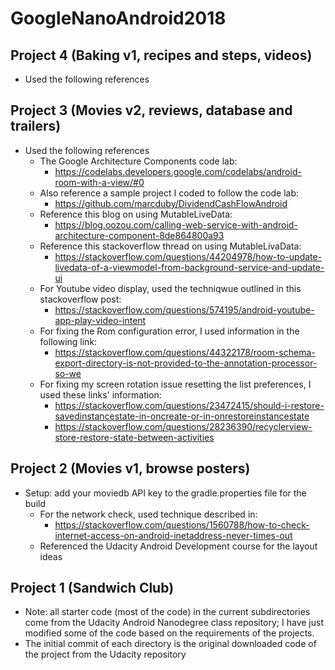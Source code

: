 # GoogleNanoAndroid2018 #


## Project 4 (Baking v1, recipes and steps, videos) ##
* Used the following references

## Project 3 (Movies v2, reviews, database and trailers) ##
* Used the following references
  * The Google Architecture Components code lab:
    * https://codelabs.developers.google.com/codelabs/android-room-with-a-view/#0
  * Also reference a sample project I coded to follow the code lab:
    * https://github.com/marcduby/DividendCashFlowAndroid
  * Reference this blog on using MutableLiveData:
    * https://blog.oozou.com/calling-web-service-with-android-architecture-component-8de864800a93
  * Reference this stackoverflow thread on using MutableLivaData:
    * https://stackoverflow.com/questions/44204978/how-to-update-livedata-of-a-viewmodel-from-background-service-and-update-ui
  * For Youtube video display, used the techniqwue outlined in this stackoverflow post:
    * https://stackoverflow.com/questions/574195/android-youtube-app-play-video-intent
  * For fixing the Rom configuration error, I used information in the following link:
    * https://stackoverflow.com/questions/44322178/room-schema-export-directory-is-not-provided-to-the-annotation-processor-so-we
  * For fixing my screen rotation issue resetting the list preferences, I used these links' information:
    * https://stackoverflow.com/questions/23472415/should-i-restore-savedinstancestate-in-oncreate-or-in-onrestoreinstancestate
    * https://stackoverflow.com/questions/28236390/recyclerview-store-restore-state-between-activities


## Project 2 (Movies v1, browse posters) ##
* Setup: add your moviedb API key to the gradle.properties file for the build
  * For the network check, used technique described in:
    * https://stackoverflow.com/questions/1560788/how-to-check-internet-access-on-android-inetaddress-never-times-out
  * Referenced the Udacity Android Development course for the layout ideas


## Project 1 (Sandwich Club) ##
* Note: all starter code (most of the code) in the current subdirectories come from the Udacity Android Nanodegree class repository; I have just modified some of the code based on the requirements of the projects.
* The initial commit of each directory is the original downloaded code of the project from the Udacity repository
